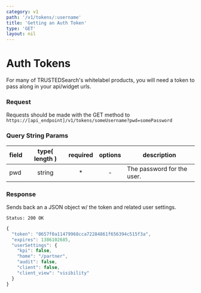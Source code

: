 ```yaml
---
category: v1
path: '/v1/tokens/:username'
title: 'Getting an Auth Token'
type: 'GET'
layout: nil
---
```


# Auth Tokens

For many of TRUSTEDSearch's whitelabel products, you will need a token to pass along in your api/widget urls.

### Request
Requests should be made with the GET method to ```https://[api_endpoint]/v1/tokens/someUsername?pwd=somePassword```

### Query String Params

| field | type( length ) | required | options | description |
|-------|:--------------:|:--------:|:-------:|-------------|
| pwd | string | * |-| The password for the user. |


### Response

Sends back an a JSON object w/ the token and related user settings.

```Status: 200 OK```

```javascript
{
  "token": "0657f0a11479968cca72284861f656394c515f3a",
  "expires": 1386102685,
  "userSettings": {
    "kpi": false,
    "home": "/partner",
    "audit": false,
    "client": false,
    "client_view": "visibility"
  }
}
```